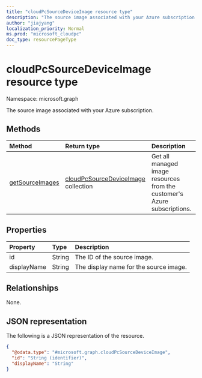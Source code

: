 ```yaml
---
title: "cloudPcSourceDeviceImage resource type"
description: "The source image associated with your Azure subscription. "
author: "jiajyang"
localization_priority: Normal
ms.prod: "microsoft_cloudpc"
doc_type: resourcePageType
---
```


# cloudPcSourceDeviceImage resource type

Namespace: microsoft.graph

The source image associated with your Azure subscription.

## Methods

|Method|Return type|Description|
|:---|:---|:---|
|[getSourceImages](../api/cloudpcdeviceimage-getsourceimages.md)|[cloudPcSourceDeviceImage](../resources/cloudpcsourcedeviceimage.md) collection|Get all managed image resources from the customer's Azure subscriptions.|

## Properties

|Property|Type|Description|
|:---|:---|:---|
|id|String|The ID of the source image.|
|displayName|String|The display name for the source image.|

## Relationships

None.

## JSON representation

The following is a JSON representation of the resource.
<!-- {
  "blockType": "resource",
  "@odata.type": "microsoft.graph.cloudPcSourceDeviceImage",
  "baseType": "microsoft.graph.entity"
}
-->

``` json
{
  "@odata.type": "#microsoft.graph.cloudPcSourceDeviceImage",
  "id": "String (identifier)",
  "displayName": "String"
}
```
